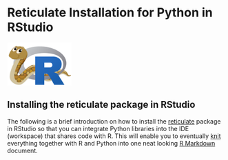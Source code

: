 # Reticulate Installation for Python in RStudio

<img src="reticulated_python.png" width="150" height="100">

## <b> Installing the reticulate package in RStudio </b>
The following is a brief introduction on how to install the [reticulate](https://rstudio.github.io/reticulate/) package in RStudio so that you can integrate Python libraries into the IDE (workspace) that shares code with R. This will enable you to eventually [knit](https://www.rdocumentation.org/packages/knitr/versions/1.33/topics/knit) everything together with R and Python into one neat looking [R Markdown](https://rmarkdown.rstudio.com/) document.
